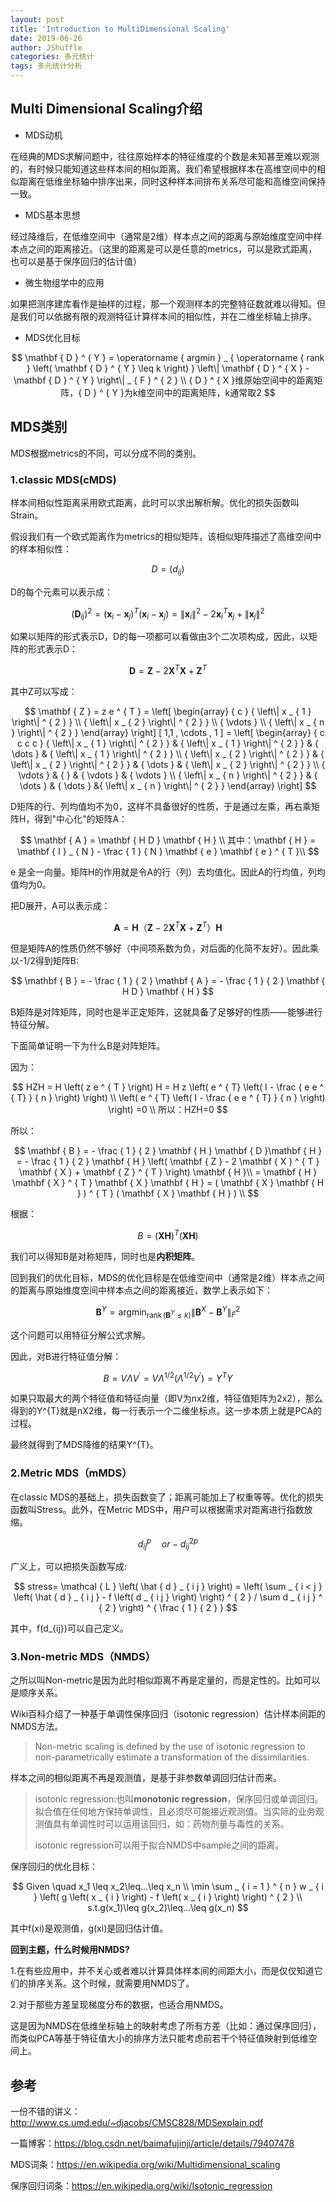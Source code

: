 ```yaml
---
layout: post
title: 'Introduction to MultiDimensional Scaling'
date: 2019-06-26
author: JShuffle
categories: 多元统计
tags: 多元统计分析
---
```


## Multi Dimensional Scaling介绍

- MDS动机

在经典的MDS求解问题中，往往原始样本的特征维度的个数是未知甚至难以观测的，有时候只能知道这些样本间的相似距离。我们希望根据样本在高维空间中的相似距离在低维坐标轴中排序出来，同时这种样本间排布关系尽可能和高维空间保持一致。

- MDS基本思想

经过降维后，在低维空间中（通常是2维）样本点之间的距离与原始维度空间中样本点之间的距离接近。（这里的距离是可以是任意的metrics，可以是欧式距离，也可以是基于保序回归的估计值）

- 微生物组学中的应用

如果把测序建库看作是抽样的过程，那一个观测样本的完整特征数就难以得知。但是我们可以依据有限的观测特征计算样本间的相似性，并在二维坐标轴上排序。

- MDS优化目标

$$
\mathbf { D } ^ { Y } = \operatorname { argmin } _ { \operatorname { rank } \left( \mathbf { D } ^ { Y } \leq k \right) } \left\| \mathbf { D } ^ { X } - \mathbf { D } ^ { Y } \right\| _ { F } ^ { 2 }
\\
{ D } ^ { X }维原始空间中的距离矩阵，{ D } ^ { Y }为k维空间中的距离矩阵，k通常取2
$$

## MDS类别

MDS根据metrics的不同，可以分成不同的类别。

### **1.classic MDS(cMDS)**

样本间相似性距离采用欧式距离，此时可以求出解析解。优化的损失函数叫Strain。

假设我们有一个欧式距离作为metrics的相似矩阵，该相似矩阵描述了高维空间中的样本相似性：


$$
D = \left( d _ { i j } \right)
$$


D的每个元素可以表示成：


$$
\left( \mathbf { D } _ { i j }  \right) ^ { 2 } = \left( \mathbf { x } _ { i } - \mathbf { x } _ { j } \right) ^ { T } \left( \mathbf { x } _ { i } - \mathbf { x } _ { j } \right) = \left\| \mathbf { x } _ { i } \right\| ^ { 2 } - 2 \mathbf { x } _ { i } ^ { T } \mathbf { x } _ { j } + \left\| \mathbf { x } _ { j } \right\| ^ { 2 }
$$


如果以矩阵的形式表示D，D的每一项都可以看做由3个二次项构成，因此，以矩阵的形式表示D：


$$
\mathbf { D }= \mathbf { Z } - 2 \mathbf { X } ^ { T } \mathbf { X } + \mathbf { Z } ^ { T }
$$


其中Z可以写成：


$$
\mathbf { Z } = z e ^ { T } = \left[ \begin{array} { c } { \left\| x _ { 1 } \right\| ^ { 2 } } \\ { \left\| x _ { 2 } \right\| ^ { 2 } } \\ { \vdots } \\ { \left\| x _ { n } \right\| ^ { 2 } } \end{array} \right] [ 1,1 , \cdots , 1 ] = \left[ \begin{array} { c c c c } { \left\| x _ { 1 } \right\| ^ { 2 } } & { \left\| x _ { 1 } \right\| ^ { 2 } } & { \dots } & { \left\| x _ { 1 } \right\| ^ { 2 } } \\ { \left\| x _ { 2 } \right\| ^ { 2 } } & { \left\| x _ { 2 } \right\| ^ { 2 } } & { \dots } & { \left\| x _ { 2 } \right\| ^ { 2 } } \\ { \vdots } & { } & { \vdots } & {  \vdots } \\ { \left\| x _ { n } \right\| ^ { 2 } } & { \dots } & { \dots }  &{ \left\| x _ { n } \right\| ^ { 2 } } \end{array} \right]
$$



D矩阵的行、列均值均不为0，这样不具备很好的性质，于是通过左乘，再右乘矩阵H，得到"中心化"的矩阵A：


$$
\mathbf { A }  = \mathbf { H D } \mathbf { H }
\\
其中：\mathbf { H } = \mathbf { I } _ { N } - \frac { 1 } { N } \mathbf { e } \mathbf { e } ^ { T }\\
$$

e 是全一向量。矩阵H的作用就是令A的行（列）去均值化。因此A的行均值，列均值均为0。

把D展开，A可以表示成：


$$
\mathbf { A }  = \mathbf { H} （\mathbf { Z } - 2 \mathbf { X } ^ { T } \mathbf { X } + \mathbf { Z } ^ { T }）\mathbf { H } 
$$


但是矩阵A的性质仍然不够好（中间项系数为负，对后面的化简不友好）。因此乘以-1/2得到矩阵B:

$$
\mathbf { B } = - \frac { 1 } { 2 } \mathbf { A } = - \frac { 1 } { 2 } \mathbf { H D }  \mathbf { H }
$$


B矩阵是对阵矩阵，同时也是半正定矩阵，这就具备了足够好的性质——能够进行特征分解。

下面简单证明一下为什么B是对阵矩阵。

因为：


$$
HZH  = H \left( z e ^ { T } \right) H = H z \left( e ^ { T} \left( I - \frac { e e ^ { T} } { n } \right) \right) 
\\
\left( e ^ { T} \left( I - \frac { e e ^ { T} } { n } \right) \right) =0
\\
所以：HZH=0
$$


所以：


$$
\mathbf { B }  = - \frac { 1 } { 2 } \mathbf { H } \mathbf { D }\mathbf { H } = - \frac { 1 } { 2 } \mathbf { H } \left( \mathbf { Z } - 2 \mathbf { X } ^ { T } \mathbf { X } + \mathbf { Z } ^ { T } \right) \mathbf { H }\\ = \mathbf { H } \mathbf { X } ^ { T } \mathbf { X } \mathbf { H } = ( \mathbf { X } \mathbf { H } ) ^ { T } ( \mathbf { X } \mathbf { H } )
\\
$$


根据：


$$
B = ( \mathbf { X } \mathbf { H } ) ^ { T } ( \mathbf { X } \mathbf { H } )
$$


我们可以得知B是对称矩阵，同时也是**内积矩阵**。

回到我们的优化目标，MDS的优化目标是在低维空间中（通常是2维）样本点之间的距离与原始维度空间中样本点之间的距离接近，数学上表示如下：


$$
\mathbf { B } ^ { Y } = \operatorname { argmin } _ { \operatorname { rank } \left( \mathbf { B } ^ { Y } \leq k \right) } \left\| \mathbf { B } ^ { X } - \mathbf { B } ^ { Y } \right\| _ { F } ^ { 2 }
$$


这个问题可以用特征分解公式求解。

因此，对B进行特征值分解：


$$
B = V \Lambda V ^ { \prime }=V \Lambda^{1/2} (\Lambda^{1/2} V ^ { \prime }) = Y^{T}Y
$$


如果只取最大的两个特征值和特征向量（即V为nx2维，特征值矩阵为2x2），那么得到的Y^{T}就是nX2维，每一行表示一个二维坐标点。这一步本质上就是PCA的过程。

最终就得到了MDS降维的结果Y^{T}。



### **2.Metric MDS（mMDS）**

在classic MDS的基础上，损失函数变了；距离可能加上了权重等等。优化的损失函数叫Stress。此外，在Metric MDS中，用户可以根据需求对距离进行指数放缩。


$$
d _ { i j } ^ { p }  \quad or  - d _ { i j } ^ { 2 p }
$$


广义上，可以把损失函数写成:


$$
stress= \mathcal { L } \left( \hat { d } _ { i j } \right) = \left( \sum _ { i < j } \left( \hat { d } _ { i j } - f \left( d _ { i j } \right) \right) ^ { 2 } / \sum d _ { i j } ^ { 2 } \right) ^ { \frac { 1 } { 2 } }
$$


其中，f(d_{ij})可以自己定义。



### **3.Non-metric MDS（NMDS）**

之所以叫Non-metric是因为此时相似距离不再是定量的，而是定性的。比如可以是顺序关系。

Wiki百科介绍了一种基于单调性保序回归（isotonic regression）估计样本间距的NMDS方法。

> Non-metric scaling is defined by the use of isotonic regression to non-parametrically estimate a transformation of the dissimilarities.

样本之间的相似距离不再是观测值，是基于非参数单调回归估计而来。

> isotonic regression:也叫**monotonic regression**，保序回归或单调回归。拟合值在任何地方保持单调性，且必须尽可能接近观测值。当实际的业务观测值具有单调性时可以运用该回归，如：药物剂量与毒性的关系。
>
> isotonic regression可以用于拟合NMDS中sample之间的距离。

保序回归的优化目标：


$$
Given \quad x_1 \leq x_2\leq...\leq x_n
\\
\min  \sum _ { i = 1 } ^ { n } w _ { i } \left( g \left( x _ { i } \right) - f \left( x _ { i } \right) \right) ^ { 2 }
\\
s.t.g(x_1)\leq g(x_2)\leq...\leq g(x_n)
$$

其中f(xi)是观测值，g(xi)是回归估计值。

**回到主题，什么时候用NMDS?**

1.在有些应用中，并不关心或者难以计算具体样本间的间距大小，而是仅仅知道它们的排序关系。这个时候，就需要用NMDS了。

2.对于那些方差呈现梯度分布的数据，也适合用NMDS。

这是因为NMDS在低维坐标轴上的映射考虑了所有方差（比如：通过保序回归），而类似PCA等基于特征值大小的排序方法只能考虑前若干个特征值映射到低维空间上。





## 参考

一份不错的讲义：http://www.cs.umd.edu/~djacobs/CMSC828/MDSexplain.pdf

一篇博客：<https://blog.csdn.net/baimafujinji/article/details/79407478>

MDS词条：<https://en.wikipedia.org/wiki/Multidimensional_scaling>

保序回归词条：<https://en.wikipedia.org/wiki/Isotonic_regression>





